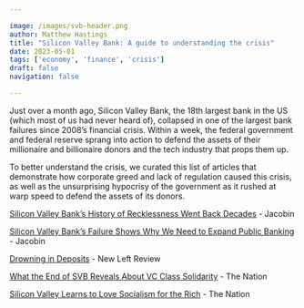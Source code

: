 ```yaml
---

image: /images/svb-header.png
author: Matthew Hastings
title: "Silicon Valley Bank: A guide to understanding the crisis"
date: 2023-05-01
tags: ['economy', 'finance', 'crisis']
draft: false
navigation: false

---
```


Just over a month ago, Silicon Valley Bank, the 18th largest bank in the US (which most of us had never heard of), collapsed in one of the largest bank failures since 2008’s financial crisis. <!-- more --> Within a week, the federal government and federal reserve sprang into action to defend the assets of their millionaire and billionaire donors and the tech industry that props them up.

To better understand the crisis, we curated this list of articles that demonstrate how corporate greed and lack of regulation caused this crisis, as well as the unsurprising hypocrisy of the government as it rushed at warp speed to defend the assets of its donors.

[Silicon Valley Bank’s History of Recklessness Went Back Decades](https://jacobin.com/2023/04/silicon-valley-banks-history-loans-risk-regulators) - Jacobin

[Silicon Valley Bank’s Failure Shows Why We Need to Expand Public Banking](https://jacobin.com/2023/03/silicon-valley-bank-collapse-public-banking-north-dakota) - Jacobin

[Drowning in Deposits](https://newleftreview.org/sidecar/posts/drowning-in-deposits?pc=1506) - New Left Review

[What the End of SVB Reveals About VC Class Solidarity](https://www.thenation.com/article/economy/svb-bank-interest-rates/) - The Nation

[Silicon Valley Learns to Love Socialism for the Rich](https://www.thenation.com/article/economy/svb-failure-socialism-rich/tnamp/) - The Nation